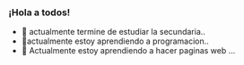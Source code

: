 ### ¡Hola a todos!
- 🔭 actualmente termine de estudiar la secundaria..
- 🌱actualmente estoy aprendiendo a programacion..
- 🤔 Actualmente estoy aprendiendo a hacer paginas web ...
